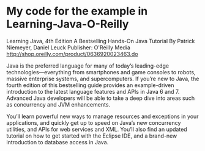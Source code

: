 # My code for the example in Learning-Java-O-Reilly

Learning Java, 4th Edition
A Bestselling Hands-On Java Tutorial
By Patrick Niemeyer, Daniel Leuck
Publisher: O'Reilly Media
http://shop.oreilly.com/product/0636920023463.do


Java is the preferred language for many of today’s leading-edge technologies—everything from
smartphones and game consoles to robots, massive enterprise systems, and supercomputers.
If you’re new to Java, the fourth edition of this bestselling guide provides an example-driven
introduction to the latest language features and APIs in Java 6 and 7. Advanced Java developers
will be able to take a deep dive into areas such as concurrency and JVM enhancements.

You’ll learn powerful new ways to manage resources and exceptions in your applications,
and quickly get up to speed on Java’s new concurrency utilities, and APIs for web services
and XML. You’ll also find an updated tutorial on how to get started with the Eclipse IDE,
and a brand-new introduction to database access in Java.

